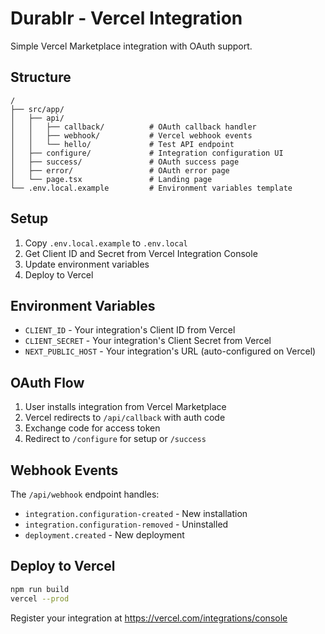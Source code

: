 # Durablr - Vercel Integration

Simple Vercel Marketplace integration with OAuth support.

## Structure

```
/
├── src/app/
│   ├── api/
│   │   ├── callback/          # OAuth callback handler
│   │   ├── webhook/           # Vercel webhook events
│   │   └── hello/             # Test API endpoint
│   ├── configure/             # Integration configuration UI
│   ├── success/               # OAuth success page
│   ├── error/                 # OAuth error page
│   └── page.tsx               # Landing page
└── .env.local.example         # Environment variables template
```

## Setup

1. Copy `.env.local.example` to `.env.local`
2. Get Client ID and Secret from Vercel Integration Console
3. Update environment variables
4. Deploy to Vercel

## Environment Variables

- `CLIENT_ID` - Your integration's Client ID from Vercel
- `CLIENT_SECRET` - Your integration's Client Secret from Vercel
- `NEXT_PUBLIC_HOST` - Your integration's URL (auto-configured on Vercel)

## OAuth Flow

1. User installs integration from Vercel Marketplace
2. Vercel redirects to `/api/callback` with auth code
3. Exchange code for access token
4. Redirect to `/configure` for setup or `/success`

## Webhook Events

The `/api/webhook` endpoint handles:

- `integration.configuration-created` - New installation
- `integration.configuration-removed` - Uninstalled
- `deployment.created` - New deployment

## Deploy to Vercel

```bash
npm run build
vercel --prod
```

Register your integration at https://vercel.com/integrations/console
